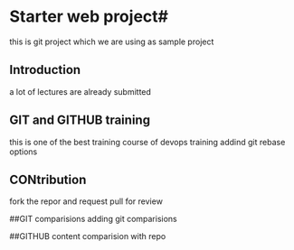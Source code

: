 # Starter web project#
this is git project which we are using as sample project


## Introduction
a lot of lectures are already submitted


## GIT and GITHUB training
this is one of the best training course of devops training
addind git rebase options

## CONtribution
fork the repor and request pull for review

##GIT comparisions
adding git comparisions

##GITHUB content 
comparision with repo


